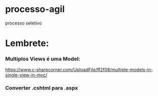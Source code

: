 # processo-agil
processo seletivo

# Lembrete:
### Multiplos Views é uma Model:
https://www.c-sharpcorner.com/UploadFile/ff2f08/multiple-models-in-single-view-in-mvc/

### Converter .cshtml para .aspx




